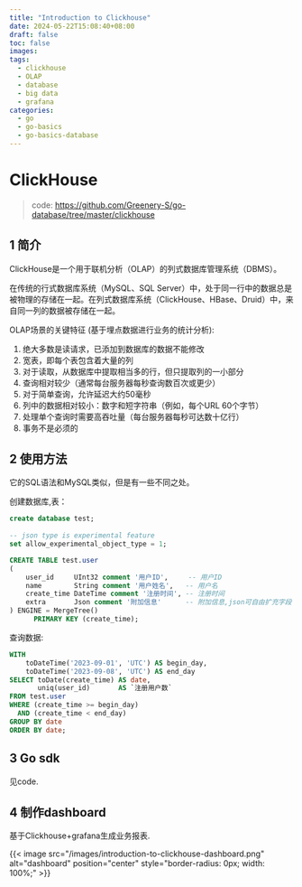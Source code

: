 ```yaml
---
title: "Introduction to Clickhouse"
date: 2024-05-22T15:08:40+08:00
draft: false
toc: false
images:
tags:
  - clickhouse
  - OLAP
  - database
  - big data
  - grafana
categories:
  - go
  - go-basics
  - go-basics-database
---
```


# ClickHouse

> code: https://github.com/Greenery-S/go-database/tree/master/clickhouse

## 1 简介

ClickHouse是一个用于联机分析（OLAP）的列式数据库管理系统（DBMS）。

在传统的行式数据库系统（MySQL、SQL Server）中，处于同一行中的数据总是被物理的存储在一起。在列式数据库系统（ClickHouse、HBase、Druid）中，来自同一列的数据被存储在一起。

OLAP场景的关键特征 (基于埋点数据进行业务的统计分析):
1. 绝大多数是读请求，已添加到数据库的数据不能修改
2. 宽表，即每个表包含着大量的列
3. 对于读取，从数据库中提取相当多的行，但只提取列的一小部分 
4. 查询相对较少（通常每台服务器每秒查询数百次或更少）
5. 对于简单查询，允许延迟大约50毫秒
6. 列中的数据相对较小：数字和短字符串（例如，每个URL 60个字节）
7. 处理单个查询时需要高吞吐量（每台服务器每秒可达数十亿行）
8. 事务不是必须的

## 2 使用方法

它的SQL语法和MySQL类似，但是有一些不同之处。

创建数据库,表：
```sql
create database test;
       
-- json type is experimental feature
set allow_experimental_object_type = 1; 

CREATE TABLE test.user
(
    user_id     UInt32 comment '用户ID',     -- 用户ID
    name        String comment '用户姓名',   -- 用户名
    create_time DateTime comment '注册时间', -- 注册时间
    extra       Json comment '附加信息'      -- 附加信息,json可自由扩充字段
) ENGINE = MergeTree()
      PRIMARY KEY (create_time);
```

查询数据:
```sql
WITH
    toDateTime('2023-09-01', 'UTC') AS begin_day,
    toDateTime('2023-09-08', 'UTC') AS end_day
SELECT toDate(create_time) AS date,
       uniq(user_id)       AS `注册用户数`
FROM test.user
WHERE (create_time >= begin_day)
  AND (create_time < end_day)
GROUP BY date
ORDER BY date;
```

## 3 Go sdk
见code.

## 4 制作dashboard

基于Clickhouse+grafana生成业务报表.

{{< image src="/images/introduction-to-clickhouse-dashboard.png" alt="dashboard" position="center" style="border-radius: 0px; width: 100%;" >}}